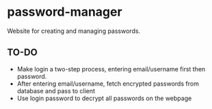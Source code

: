 # password-manager
Website for creating and managing passwords.


## TO-DO
- Make login a two-step process, entering email/username first then password. 
- After entering email/username, fetch encrypted passwords from database and pass to client
- Use login password to decrypt all passwords on the webpage

